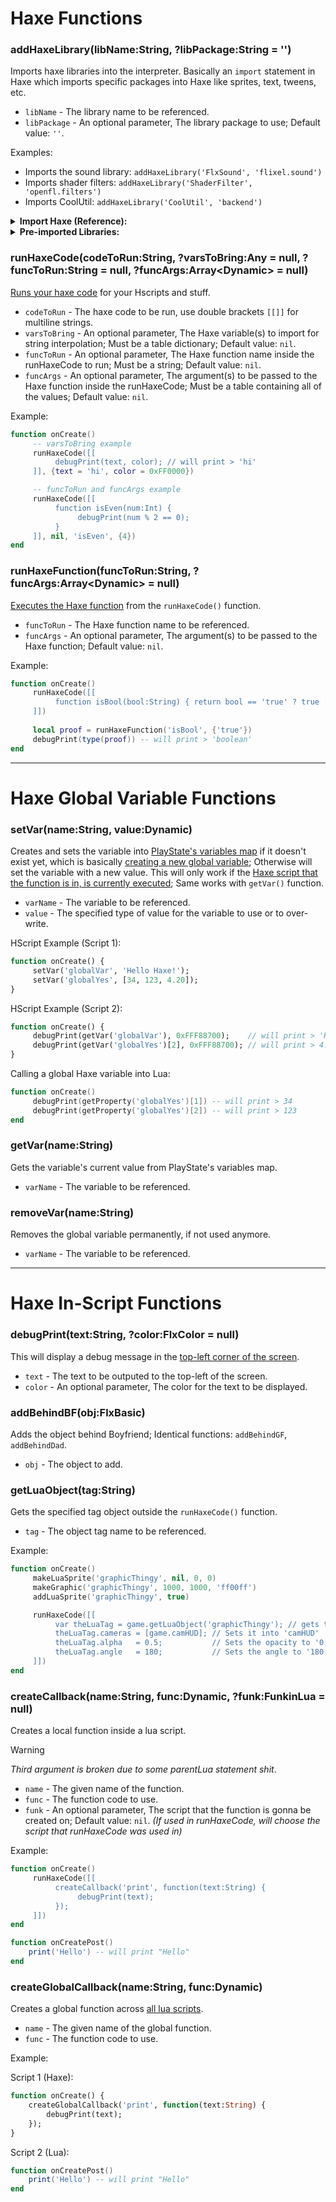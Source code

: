 # Haxe Functions
### addHaxeLibrary(libName:String, ?libPackage:String = '')
Imports haxe libraries into the interpreter. Basically an `import` statement in Haxe which imports specific packages into Haxe like sprites, text, tweens, etc.

- `libName` - The library name to be referenced.
- `libPackage` - An optional parameter, The library package to use; Default value: `''`.

Examples:
- Imports the sound library: `addHaxeLibrary('FlxSound', 'flixel.sound')`
- Imports shader filters: `addHaxeLibrary('ShaderFilter', 'openfl.filters')`
- Imports CoolUtil: `addHaxeLibrary('CoolUtil', 'backend')`

<details><summary><b>Import Haxe (Reference):</b></summary>
<p>

```haxe
package; // they are directories that contain modules, i dunno how it works, but very important to use.

// import library_package.library_name | <-- That's the syntax
import flixel.sound.FlxSound;       // Imports the sound package
import openfl.filters.ShaderFilter; // Imports the shader filter package
import backend.CoolUtil;            // Imports CoolUtil haxe file

// Also the semi colon ';' character is very important when declaring functions, packages, variables, etc.
```

</p>
</details>

<details><summary><b>Pre-imported Libraries:</b></summary>
<p>

```haxe
import flixel.FlxG;
import flixel.math.FlxMath;
import flixel.FlxSprite;
import flixel.FlxCamera;
import backend.PsychCamera;
import flixel.util.FlxTimer;
import flixel.tweens.FlxTween;
import flixel.tweens.FlxEase;
import psychlua.HScript.CustomFlxColor; // Not the actual FlxColor, since it is an Abstract (HScript can't use Abstracts), which means some functions and variables from FlxColor will be missing.
import backend.BaseStage.Countdown;
import states.PlayState;
import backend.Paths;
import backend.Conductor;
import backend.ClientPrefs;
import backend.Achievements;
import objects.Character;
import objects.Alphabet;
import objects.Note;
import psychlua.CustomSubstate;
import flixel.addons.display.FlxRuntimeShader;
import openfl.filters.ShaderFilter;
import StringTools;
import flxanimate.FlxAnimate;
```

</p>
</details>

### runHaxeCode(codeToRun:String, ?varsToBring:Any = null, ?funcToRun:String = null, ?funcArgs:Array\<Dynamic\> = null)
<ins>Runs your haxe code</ins> for your Hscripts and stuff.

- `codeToRun` - The haxe code to be run, use double brackets `[[]]` for multiline strings.
- `varsToBring` - An optional parameter, The Haxe variable(s) to import for string interpolation; Must be a table dictionary; Default value: `nil`.
- `funcToRun` - An optional parameter, The Haxe function name inside the runHaxeCode to run; Must be a string; Default value: `nil`.
- `funcArgs` - An optional parameter, The argument(s) to be passed to the Haxe function inside the runHaxeCode; Must be a table containing all of the values; Default value: `nil`.

Example:
```lua
function onCreate()
     -- varsToBring example
     runHaxeCode([[
          debugPrint(text, color); // will print > 'hi'
     ]], {text = 'hi', color = 0xFF0000})

     -- funcToRun and funcArgs example
     runHaxeCode([[
          function isEven(num:Int) {
               debugPrint(num % 2 == 0);
          }
     ]], nil, 'isEven', {4})
end
```

### runHaxeFunction(funcToRun:String, ?funcArgs:Array\<Dynamic\> = null)
<ins>Executes the Haxe function</ins> from the `runHaxeCode()` function.

- `funcToRun` - The Haxe function name to be referenced.
- `funcArgs` - An optional parameter, The argument(s) to be passed to the Haxe function; Default value: `nil`.

Example:
```lua
function onCreate()
     runHaxeCode([[
          function isBool(bool:String) { return bool == 'true' ? true : false; }
     ]])
     
     local proof = runHaxeFunction('isBool', {'true'})
     debugPrint(type(proof)) -- will print > 'boolean'
end
```

***

# Haxe Global Variable Functions
### setVar(name:String, value:Dynamic)
Creates and sets the variable into <ins>PlayState's variables map</ins> if it doesn't exist yet, which is basically <ins>creating a new global variable</ins>; Otherwise will set the variable with a new value. This will only work if the <ins>Haxe script that the function is in, is currently executed</ins>; Same works with `getVar()` function.

- `varName` - The variable to be referenced.
- `value` - The specified type of value for the variable to use or to over-write.

HScript Example (Script 1):
```haxe
function onCreate() {
     setVar('globalVar', 'Hello Haxe!');
     setVar('globalYes', [34, 123, 4.20]);
}
```

HScript Example (Script 2):
```haxe
function onCreate() {
     debugPrint(getVar('globalVar'), 0xFFF88700);    // will print > 'Hello Haxe!'
     debugPrint(getVar('globalYes')[2], 0xFFF88700); // will print > 4.20
}
```

Calling a global Haxe variable into Lua:
```lua
function onCreate()
     debugPrint(getProperty('globalYes')[1]) -- will print > 34
     debugPrint(getProperty('globalYes')[2]) -- will print > 123
end
```

### getVar(name:String)
Gets the variable's current value from PlayState's variables map.

- `varName` - The variable to be referenced.

### removeVar(name:String)
Removes the global variable permanently, if not used anymore.

- `varName` - The variable to be referenced.

***

# Haxe In-Script Functions
### debugPrint(text:String, ?color:FlxColor = null)
This will display a debug message in the <ins>top-left corner of the screen</ins>.

- `text` - The text to be outputed to the top-left of the screen.
- `color` - An optional parameter, The color for the text to be displayed.

### addBehindBF(obj:FlxBasic)
Adds the object behind Boyfriend; Identical functions: `addBehindGF`, `addBehindDad`.

- `obj` - The object to add.

### getLuaObject(tag:String)
Gets the specified tag object outside the `runHaxeCode()` function.

- `tag` - The object tag name to be referenced.

Example:
```lua
function onCreate()
     makeLuaSprite('graphicThingy', nil, 0, 0)
     makeGraphic('graphicThingy', 1000, 1000, 'ff00ff')
     addLuaSprite('graphicThingy', true)

     runHaxeCode([[
          var theLuaTag = game.getLuaObject('graphicThingy'); // gets the lua tag
          theLuaTag.cameras = [game.camHUD]; // Sets it into 'camHUD'
          theLuaTag.alpha   = 0.5;           // Sets the opacity to '0.5'
          theLuaTag.angle   = 180;           // Sets the angle to '180'
     ]])
end
```

### createCallback(name:String, func:Dynamic, ?funk:FunkinLua = null)
Creates a local function inside a lua script.

> [!WARNING]
> _Third argument is broken due to some parentLua statement shit_.

- `name` - The given name of the function.
- `func` - The function code to use.
- `funk` - An optional parameter, The script that the function is gonna be created on; Default value: `nil`. _(If used in runHaxeCode, will choose the script that runHaxeCode was used in)_

Example:

```lua
function onCreate()
     runHaxeCode([[
          createCallback('print', function(text:String) {
               debugPrint(text);
          });
     ]])
end

function onCreatePost()
    print('Hello') -- will print "Hello"
end
```

### createGlobalCallback(name:String, func:Dynamic)
Creates a global function across <ins>all lua scripts</ins>.

- `name` - The given name of the global function.
- `func` - The function code to use.

Example:

Script 1 (Haxe):
```haxe
function onCreate() {
    createGlobalCallback('print', function(text:String) {
        debugPrint(text);
    });
}
```

Script 2 (Lua):
```lua
function onCreatePost()
    print('Hello') -- will print "Hello"
end
```
